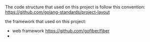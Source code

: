 The code structure that used on this project is follow this convention: https://github.com/golang-standards/project-layout

the framework that used on this project: 
- web framework https://github.com/gofiber/fiber 
- 